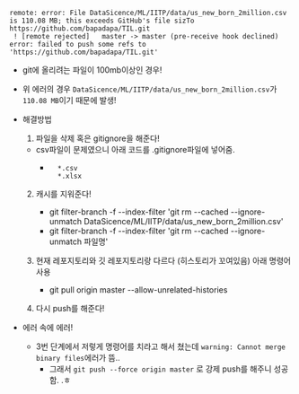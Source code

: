 ```remote: error: GH001: Large files detected. You may want to try Git Large File Storage - https://git-lfs.github.com.
remote: error: File DataSicence/ML/IITP/data/us_new_born_2million.csv is 110.08 MB; this exceeds GitHub's file sizTo https://github.com/bapadapa/TIL.git
 ! [remote rejected]   master -> master (pre-receive hook declined)
error: failed to push some refs to 'https://github.com/bapadapa/TIL.git'
```

- git에 올리려는 파일이 100mb이상인 경우!
- 위 에러의 경우 `DataSicence/ML/IITP/data/us_new_born_2million.csv`가 `110.08 MB`이기 때문에 발생!

- 해결방법

  1. 파일을 삭제 혹은 gitignore을 해준다!

  - csv파일이 문제였으니 아래 코드를 .gitignore파일에 넣어줌.
    - ```
        *.csv
        *.xlsx
      ```

  2. 캐시를 지워준다!

     - git filter-branch -f --index-filter 'git rm --cached --ignore-unmatch DataSicence/ML/IITP/data/us_new_born_2million.csv'
     - git filter-branch -f --index-filter 'git rm --cached --ignore-unmatch 파일명'

  3. 현재 레포지토리와 깃 레포지토리랑 다르다 (히스토리가 꼬여있음) 아래 명령어 사용

     - git pull origin master --allow-unrelated-histories

  4. 다시 push를 해준다!

- 에러 속에 에러!
  - 3번 단계에서 저렇게 명령어를 치라고 해서 쳤는데 `warning: Cannot merge binary files`에러가 뜸..
    - 그래서 `git push --force origin master` 로 강제 push를 해주니 성공함. .ㅎ
